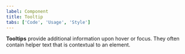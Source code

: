 ```yaml
---
label: Component
title: Tooltip
tabs: ['Code', 'Usage', 'Style']
---
```


<page-intro>**Tooltips** provide additional information upon hover or focus. They often contain helper text that is contextual to an element.</page-intro>

<component 
    name="Tooltip"
    component="tooltip" 
    variation="tooltip"
    codepen="pdeLom"
    hasReactVersion="true"
    >
</component>
<component 
    name="Icon Tooltip"
    component="tooltip" 
    variation="tooltip--icon"
    codepen="yENPBq"
    hasReactVersion="true"
    >
</component>
<component 
    name="Definition Tooltip"
    component="tooltip" 
    variation="tooltip--icon"
    codepen="ERjbYz"
    hasReactVersion="true"
    >
</component>

